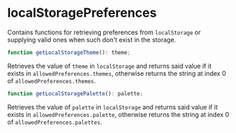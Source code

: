 # localStoragePreferences

Contains functions for retrieving preferences from `localStorage` or supplying valid ones when such don't exist in the storage.

```typescript
function getLocalStorageTheme(): theme;
```

Retrieves the value of `theme` in `localStorage` and returns said value if it exists in `allowedPreferences.themes`, otherwise returns the string at index 0 of `allowedPreferences.themes`.

```typescript
function getLocalStoragePalette(): palette;
```

Retrieves the value of `palette` in `localStorage` and returns said value if it exists in `allowedPreferences.palette`, otherwise returns the string at index 0 of `allowedPreferences.palettes`.
